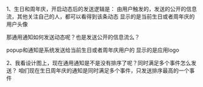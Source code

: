 1、生日和周年庆，开启动态后的发送逻辑是：
由用户触发的，发送的公开的信息流，其他关注自己的人，都可以看得到该条动态
显示的是当前生日或者周年庆的用户头像

那通用通知如何发送动态呢？也是发送公开的信息流么？

popup和通知是系统发送给当前生日或者周年庆用户的
显示的是应用logo


2、我看设计图上，现在通用通知是不是没有排序了呢？同时满足多个事件怎么发送？
咱们现在生日周年庆的通知是同时满足多个事件，只发送排序最高的一个事件
